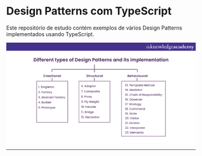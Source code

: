 # Design Patterns com TypeScript

Este repositório de estudo contém exemplos de vários Design Patterns implementados usando TypeScript.

![Design Patterns](assets/types_dp.png)

----
